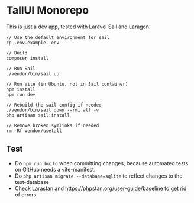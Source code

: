 # TallUI Monorepo

This is just a dev app, tested with Laravel Sail and Laragon.

```
// Use the default environment for sail
cp .env.example .env

// Build
composer install

// Run Sail
./vendor/bin/sail up

// Run Vite (in Ubuntu, not in Sail container)
npm install
npm run dev

// Rebuild the sail config if needed
./vendor/bin/sail down --rmi all -v
php artisan sail:install

// Remove broken symlinks if needed
rm -Rf vendor/usetall
```

## Test

- Do `npm run build` when committing changes, because automated tests on GitHub needs a vite-manifest.
- Do `php artisan migrate --database=sqlite` to reflect changes to the test-database
- Check Larastan and https://phpstan.org/user-guide/baseline to get rid of errors
